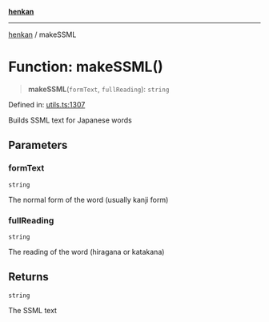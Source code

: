 [**henkan**](../README.md)

***

[henkan](../README.md) / makeSSML

# Function: makeSSML()

> **makeSSML**(`formText`, `fullReading`): `string`

Defined in: [utils.ts:1307](https://github.com/Ronokof/Henkan/blob/a8409ff59a4d15090def2ea20c6de370a8a9f4b3/src/utils.ts#L1307)

Builds SSML text for Japanese words

## Parameters

### formText

`string`

The normal form of the word (usually kanji form)

### fullReading

`string`

The reading of the word (hiragana or katakana)

## Returns

`string`

The SSML text
